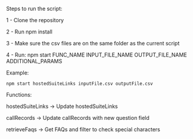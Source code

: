 Steps to run the script:

1 - Clone the repository

2 - Run npm install

3 - Make sure the csv files are on the same folder as the current script

4 - Run:
    npm start FUNC_NAME INPUT_FILE_NAME OUTPUT_FILE_NAME ADDITIONAL_PARAMS

Example:
    
    npm start hostedSuiteLinks inputFile.csv outputFile.csv


Functions:

hostedSuiteLinks -> Update hostedSuiteLinks

callRecords -> Update callRecords with new question field

retrieveFaqs -> Get FAQs and filter to check special characters

